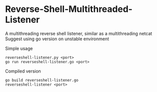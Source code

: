 # Reverse-Shell-Multithreaded-Listener
A multithreading reverse shell listener, similar as a multithreading netcat
Suggest using go version on unstable environment

Simple usage
```
reverseshell-listener.py <port>
go run reverseshell-listener.go <port>
```
Compiled version
```
go build reverseshell-listener.go
reverseshell-listener <port>
```
